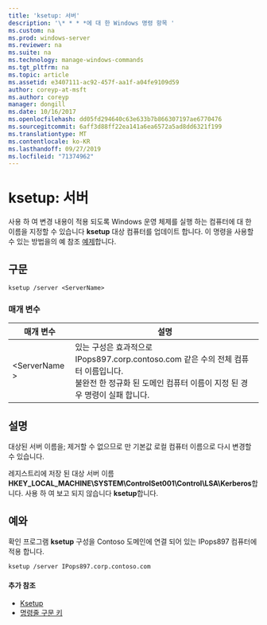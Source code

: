 ```yaml
---
title: 'ksetup: 서버'
description: '\* * * *에 대 한 Windows 명령 항목 '
ms.custom: na
ms.prod: windows-server
ms.reviewer: na
ms.suite: na
ms.technology: manage-windows-commands
ms.tgt_pltfrm: na
ms.topic: article
ms.assetid: e3407111-ac92-457f-aa1f-a04fe9109d59
author: coreyp-at-msft
ms.author: coreyp
manager: dongill
ms.date: 10/16/2017
ms.openlocfilehash: dd05fd294640c63e633b7b866307197ae6770476
ms.sourcegitcommit: 6aff3d88ff22ea141a6ea6572a5ad8dd6321f199
ms.translationtype: MT
ms.contentlocale: ko-KR
ms.lasthandoff: 09/27/2019
ms.locfileid: "71374962"
---
```

# <a name="ksetupserver"></a>ksetup: 서버



사용 하 여 변경 내용이 적용 되도록 Windows 운영 체제를 실행 하는 컴퓨터에 대 한 이름을 지정할 수 있습니다 **ksetup** 대상 컴퓨터를 업데이트 합니다. 이 명령을 사용할 수 있는 방법을의 예 참조 [예제](#BKMK_Examples)합니다.

## <a name="syntax"></a>구문

```
ksetup /server <ServerName>
```

### <a name="parameters"></a>매개 변수

|매개 변수|설명|
|---------|-----------|
|\<ServerName >|있는 구성은 효과적으로 IPops897.corp.contoso.com 같은 수의 전체 컴퓨터 이름입니다.</br>불완전 한 정규화 된 도메인 컴퓨터 이름이 지정 된 경우 명령이 실패 합니다.|

## <a name="remarks"></a>설명

대상된 서버 이름을; 제거할 수 없으므로 만 기본값 로컬 컴퓨터 이름으로 다시 변경할 수 있습니다.

레지스트리에 저장 된 대상 서버 이름 **HKEY_LOCAL_MACHINE\SYSTEM\ControlSet001\Control\LSA\Kerberos**합니다. 사용 하 여 보고 되지 않습니다 **ksetup**합니다.

## <a name="BKMK_Examples"></a>예와

확인 프로그램 **ksetup** 구성을 Contoso 도메인에 연결 되어 있는 IPops897 컴퓨터에 적용 합니다.
```
ksetup /server IPops897.corp.contoso.com
```

#### <a name="additional-references"></a>추가 참조

-   [Ksetup](ksetup.md)
-   [명령줄 구문 키](command-line-syntax-key.md)